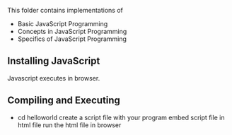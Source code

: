This folder contains implementations of

- Basic JavaScript Programming
- Concepts in JavaScript Programming
- Specifics of JavaScript Programming

## Installing JavaScript
Javascript executes in browser. 
## Compiling and Executing
- cd helloworld
create a script file with your program
embed script file in html file
run the html file in browser
